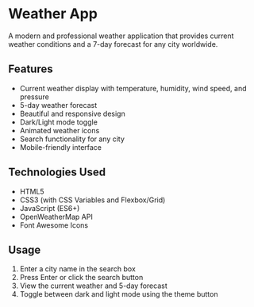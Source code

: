 # Weather App

A modern and professional weather application that provides current weather conditions and a 7-day forecast for any city worldwide.

## Features

- Current weather display with temperature, humidity, wind speed, and pressure
- 5-day weather forecast
- Beautiful and responsive design
- Dark/Light mode toggle
- Animated weather icons
- Search functionality for any city
- Mobile-friendly interface

## Technologies Used

- HTML5
- CSS3 (with CSS Variables and Flexbox/Grid)
- JavaScript (ES6+)
- OpenWeatherMap API
- Font Awesome Icons

## Usage

1. Enter a city name in the search box
2. Press Enter or click the search button
3. View the current weather and 5-day forecast
4. Toggle between dark and light mode using the theme button
